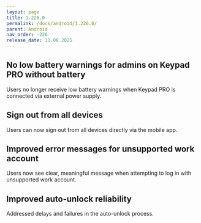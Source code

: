 ```yaml
---
layout: page
title: 1.226.0
permalink: /docs/android/1.226.0/
parent: Android
nav_order: -226
release_date: 11.08.2025
---
```


## No low battery warnings for admins on Keypad PRO without battery
Users no longer receive low battery warnings when Keypad PRO is connected via external power supply.

## Sign out from all devices
Users can now sign out from all devices directly via the mobile app.

## Improved error messages for unsupported work account
Users now see clear, meaningful message when attempting to log in with unsupported work account.

## Improved auto-unlock reliability
Addressed delays and failures in the auto-unlock process.
